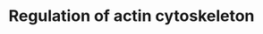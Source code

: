 ---
annotations:
- type: Pathway Ontology
  value: cell adhesion signaling pathway
authors:
- MaintBot
- Khanspers
- Ddigles
- L Dupuis
- Eweitz
description: ''
last-edited: 2021-05-19
organisms:
- Gallus gallus
redirect_from:
- /index.php/Pathway:WP824
- /instance/WP824
schema-jsonld:
- '@context': https://schema.org/
  '@id': https://wikipathways.github.io/pathways/WP824.html
  '@type': Dataset
  creator:
    '@type': Organization
    name: WikiPathways
  description: ''
  keywords:
  - RAC2
  - WAS
  - Pik3c2b
  - NCKAP1
  - F2R
  - ABI2
  - SLC9A1
  - FGF6
  - MAP2K1
  - WASF1
  - CHRM4
  - MYH10
  - CHRM2
  - ARHGEF7
  - RCJMB04_4h19
  - PIK3CB
  - PDGFA
  - PIK3C2A
  - FGF22
  - ITGA1
  - PDGFB
  - F2
  - FGF15
  - PIP4K2B
  - FGF20
  - PAK1
  - MAP2K2
  - MAPK4
  - PIP3
  - PIP2
  - FGF11
  - MYL3
  - CHRM1
  - PIP5K2C
  - MRAS
  - C11orf13
  - PIP5KL1
  - RRAS2
  - FGFR1
  - IQGAP1
  - BRAF
  - CHRM3
  - GNG12
  - SOS2
  - GNA13
  - DIAP1
  - PIK3CA
  - RAC1
  - GSN
  - PFN1
  - PIP5K1A
  - PIK3R5
  - CYFIP2
  - PAK6
  - CHRM5
  - LPS
  - PDGFRB
  - CSK
  - GNA12
  - PAK7
  - Apc2
  - TMSB4X
  - PIK3R4
  - RAF1
  - LOC426359
  - FGF9
  - DOCK1
  - FGF5
  - CFL1
  - PIK3C2G
  - PIK3R1
  - GRLF1
  - FN1
  - EZR
  - RCJMB04_5i17
  - ARHGEF1
  - PTK2
  - MSN
  - FGF4
  - FGF10
  - FGF2
  - CFL2
  - EGFR
  - PXN
  - FGF23
  - INS1
  - PAK2
  - PDGFRA
  - MYLK
  - FGF16
  - RCJMB04_22k13
  - DIAP3
  - MAPK1
  - RCJMB04_23c5
  - PIK3CD
  - SSH2
  - ENAH
  - ARHGEF6
  - PIK3R3
  - MAPK3
  - CDC42
  - BAIAP2
  - SSH1
  - LOC442775
  - PIP4K2A
  - BDKRB1
  - SOS1
  - KRAS
  - Bradykinin
  - INS2
  - RHOA
  - VIL1
  - ROCK2
  - NRAS
  - CD14
  - BCAR1
  - c3orf10
  - RAC1P4
  - PIP5K1C
  - VCL
  - FGF17
  - FGF8
  - MOS
  - ROCK1
  - RCJMB04_20j15
  - Acetylcholine
  - BDKRB2
  - FGF7
  - FGF18
  - GIT1
  - RCJMB04_1h13
  - CRK
  - VAV1
  - PAK4
  - FGF3
  - ARPC5
  - RRAS
  - PIK3C3
  - FGFR3
  - FGFR2
  - FGD1
  - PIK3R2
  - RAC3
  - PAK3
  - FGF14
  - FGF13
  - ARHGEF4
  - PIK3CG
  - FGF1
  - FGFR4
  - LIMK1
  - MYL1
  - FGF12
  - EGF
  - FGF21
  - SSH3
  - RDX
  - APC
  license: CC0
  name: Regulation of actin cytoskeleton
seo: CreativeWork
title: Regulation of actin cytoskeleton
wpid: WP824
---
